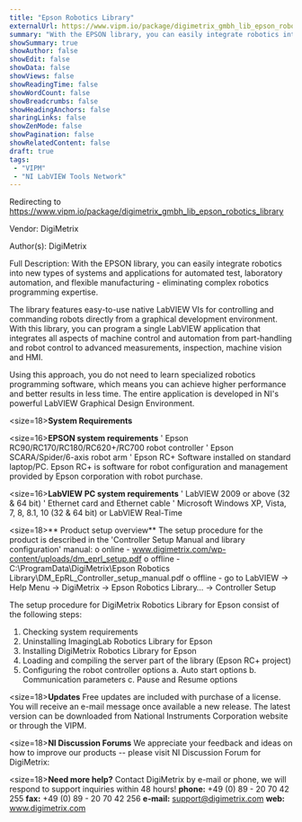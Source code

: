 ```yaml
---
title: "Epson Robotics Library"
externalUrl: https://www.vipm.io/package/digimetrix_gmbh_lib_epson_robotics_library
summary: "With the EPSON library, you can easily integrate robotics into new types of systems and applications for automated test, laboratory automation, and flexible manufacturing - eliminating complex robotics programming expertise."
showSummary: true
showAuthor: false
showEdit: false
showData: false
showViews: false
showReadingTime: false
showWordCount: false
showBreadcrumbs: false
showHeadingAnchors: false
sharingLinks: false
showZenMode: false
showPagination: false
showRelatedContent: false
draft: true
tags:
 - "VIPM"
 - "NI LabVIEW Tools Network"
---
```


Redirecting to https://www.vipm.io/package/digimetrix_gmbh_lib_epson_robotics_library

Vendor: DigiMetrix

Author(s): DigiMetrix
 
Full Description:
With the EPSON library, you can easily integrate robotics into new types of systems and applications for automated test, laboratory automation, and flexible manufacturing - eliminating complex robotics programming expertise. 

The library features easy-to-use native LabVIEW VIs for controlling and commanding robots directly from a graphical development environment. With this library, you can program a single LabVIEW application that integrates all aspects of machine control and automation from part-handling and robot control to advanced measurements, inspection, machine vision and HMI. 

Using this approach, you do not need to learn specialized robotics programming software, which means you can achieve higher performance and better results in less time. The entire application is developed in NI's powerful LabVIEW Graphical Design Environment.

<size=18>**System Requirements**</size>

<size=16>**EPSON system requirements**</size>
'	Epson RC90/RC170/RC180/RC620+/RC700 robot controller
'	Epson SCARA/Spider/6-axis robot arm
'	Epson RC+ Software installed on standard laptop/PC. Epson RC+ is software for robot configuration and management provided by Epson corporation with robot purchase.

<size=16>**LabVIEW PC system requirements**</size>
'	LabVIEW 2009 or above (32 & 64 bit)
'	Ethernet card and Ethernet cable
'	Microsoft Windows XP, Vista, 7, 8, 8.1, 10 (32 & 64 bit) or LabVIEW Real-Time

<size=18>** Product setup overview**</size>
The setup procedure for the product is described in the 'Controller Setup Manual and library configuration' manual:
o	online - www.digimetrix.com/wp-content/uploads/dm_eprl_setup.pdf
o	offline - C:\\ProgramData\\DigiMetrix\\Epson Robotics Library\\DM_EpRL_Controller_setup_manual.pdf
o	offline - go to LabVIEW -> Help Menu -> DigiMetrix -> Epson Robotics Library… -> Controller Setup

The setup procedure for DigiMetrix Robotics Library for Epson consist of the following steps:
1.	Checking system requirements 
2.	Uninstalling ImagingLab Robotics Library for Epson
3.	Installing DigiMetrix Robotics Library for Epson
4.	Loading and compiling the server part of the library (Epson RC+ project)
5.	Configuring the robot controller options
    a.	Auto start options
    b.	Communication parameters
    c.	Pause and Resume options

<size=18>**Updates**</size>
Free updates are included with purchase of a license. You will receive an e-mail message once available a new release.
The latest version can be downloaded from National Instruments Corporation website or through the VIPM.

<size=18>**NI Discussion Forums**</size>
We appreciate your feedback and ideas on how to improve our products -- please visit NI Discussion Forum for DigiMetrix:

<size=18>**Need more help?**</size>
Contact DigiMetrix by e-mail or phone, we will respond to support inquiries within 48 hours!
**phone:**  +49 (0) 89 - 20 70 42 255
**fax:**      +49 (0) 89 - 20 70 42 256
**e-mail:**  support@digimetrix.com
**web:**     www.digimetrix.com